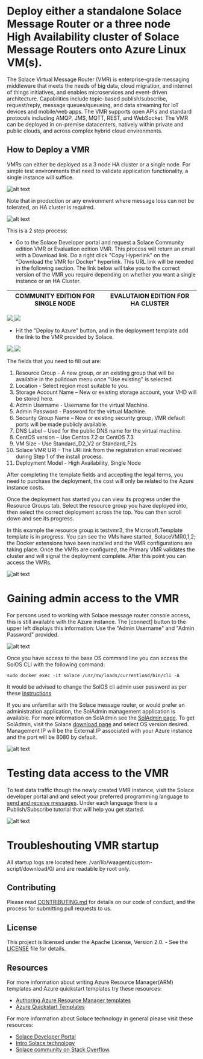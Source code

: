 # Deploy either a standalone Solace Message Router or a three node High Availability cluster of Solace Message Routers onto Azure Linux VM(s).

The Solace Virtual Message Router (VMR) is enterprise-grade messaging middleware that meets the needs of big data, cloud migration, and internet of things initiatives, and enables microservices and event-driven architecture. Capabilities include topic-based publish/subscribe, request/reply, message queues/queueing, and data streaming for IoT devices and mobile/web apps. The VMR supports open APIs and standard protocols including AMQP, JMS, MQTT, REST, and WebSocket. The VMR can be deployed in on-premise datacenters, natively within private and public clouds, and across complex hybrid cloud environments.

How to Deploy a VMR
-------------------

VMRs can either be deployed as a 3 node HA cluster or a single node. For simple test environments that need to validate application functionality, a single instance will suffice.

![alt text](https://raw.githubusercontent.com/TVDKoni/azure-quickstart-templates/master/solace-message-router/images/single-vmr.png "Single Node Deployment")

Note that in production or any environment where message loss can not be tolerated, an HA cluster is required.

![alt text](https://raw.githubusercontent.com/TVDKoni/azure-quickstart-templates/master/solace-message-router/images/ha-cluster.png "HA Cluster Deployment")


This is a 2 step process:

* Go to the Solace Developer portal and request a Solace Community edition VMR or Evaluation edition VMR. This process will return an email with a Download link. Do a right click "Copy Hyperlink" on the "Download the VMR for Docker" hyperlink. This URL link will be needed in the following section. The link below will take you to the correct version of the VMR you require depending on whether you want a single instance or an HA Cluster.

| COMMUNITY EDITION FOR SINGLE NODE | EVALUTAION EDITION FOR HA CLUSTER
| --- | --- |
<a href="http://dev.solace.com/downloads/download_vmr-ce-docker" target="_blank">
    <img src="https://raw.githubusercontent.com/TVDKoni/azure-quickstart-templates/master/solace-message-router/images/register.png"/>
</a> 

<a href="http://dev.solace.com/downloads/download-vmr-evaluation-edition-docker/" target="_blank">
    <img src="https://raw.githubusercontent.com/TVDKoni/azure-quickstart-templates/master/solace-message-router/images/register.png"/>
</a>


* Hit the "Deploy to Azure" button, and in the deployment template add the link to the VMR provided by Solace. 

<a href="https://portal.azure.com/#create/Microsoft.Template/uri/https%3A%2F%2Fraw.githubusercontent.com%2FAzure%2Fsolace-message-router%2Fmaster%2Fazuredeploy.json" target="_blank">
    <img src="http://azuredeploy.net/deploybutton.png"/>
</a>
<a href="http://armviz.io/#/?load=https%3A%2F%2Fraw.githubusercontent.com%2FAzure%2Fsolace-message-router%2Fmaster%2Fazuredeploy.json" target="_blank">
    <img src="http://armviz.io/visualizebutton.png"/>
</a>

The fields that you need to fill out are:
1.	Resource Group - A new group, or an existing group that will be available in the pulldown menu once "Use existing" is selected.
2.	Location - Select region most suitable to you.
3.	Storage Account Name – New or existing storage account, your VHD will be stored here.
4.	Admin Username - Username for the virtual Machine.
5.	Admin Password - Password for the virtual Machine.
6.	Security Group Name – New or existing security group, VMR default ports will be made publicly available.
7.	DNS Label – Used for the public DNS name for the virtual machine.
8.	CentOS version – Use Centos 7.2 or CentOS 7.3
9.	VM Size – Use Standard_D2_V2 or Standard_F2s
10.	Solace VMR URI – The URI link from the registration email received during Step 1 of the install process.
11.	Deployment Model - High Availability, Single Node


After completing the template fields and accepting the legal terms, you need to purchase the deployment, the cost will only be related to the Azure instance costs.

Once the deployment has started you can view its progress under the Resource Groups tab. Select the resource group you have deployed into, then select the correct deployment across the top. You can then scroll down and see its progress. 

In this example the resource group is testvmr3, the Microsoft.Template template is in progress.  You can see the VMs have started, SolaceVMR0,1,2; the Docker extensions have been installed and the VMR configurations are taking place.  Once the VMRs are configured, the Primary VMR validates the cluster and will signal the deployment complete. After this point you can access the VMRs.

![alt text](https://raw.githubusercontent.com/TVDKoni/azure-quickstart-templates/master/solace-message-router/images/deployment.png "deployment progress")

# Gaining admin access to the VMR

For persons used to working with Solace message router console access, this is still available with the Azure instance.  The [connect] button to the upper left displays this information: Use the "Admin Username" and "Admin Password" provided.

![alt text](https://raw.githubusercontent.com/TVDKoni/azure-quickstart-templates/master/solace-message-router/images/remote_access.png "console with SolOS cli")

Once you have access to the base OS command line you can access the SolOS CLI with the following command:
```
sudo docker exec -it solace /usr/sw/loads/currentload/bin/cli -A
```
It would be advised to change the SolOS cli admin user password as per these [instructions](http://docs.solace.com/Configuring-and-Managing-Routers/Configuring-Internal-CLI-User-Accounts.htm#Changing-CLI-User-Passwords)


If you are unfamiliar with the Solace message router, or would prefer an administration application, the SolAdmin management application is available. For more information on SolAdmin see the [SolAdmin page](http://dev.solace.com/tech/soladmin/).  To get SolAdmin, visit the Solace [download page](http://dev.solace.com/downloads/) and select OS version desired.  Management IP will be the External IP associated with your Azure instance and the port will be 8080 by default.

![alt text](https://raw.githubusercontent.com/TVDKoni/azure-quickstart-templates/master/solace-message-router/images/azure-soladmin.png "soladmin connection to gce")

# Testing data access to the VMR

To test data traffic though the newly created VMR instance, visit the Solace developer portal and and select your preferred programming language to [send and receive messages](http://dev.solace.com/get-started/send-receive-messages/). Under each language there is a Publish/Subscribe tutorial that will help you get started.

![alt text](https://raw.githubusercontent.com/TVDKoni/azure-quickstart-templates/master/solace-message-router/images/solace_tutorial.png "getting started publish/subscribe")

# Troubleshouting VMR startup

All startup logs are located here: /var/lib/waagent/custom-script/download/0/ and are readable by root only.

## Contributing

Please read [CONTRIBUTING.md](CONTRIBUTING.md) for details on our code of conduct, and the process for submitting pull requests to us.

## License

This project is licensed under the Apache License, Version 2.0. - See the [LICENSE](LICENSE) file for details.

## Resources

For more information about writing Azure Resource Manager(ARM) templates and Azure quickstart templates try these resources:

- [Authoring Azure Resource Manager templates](https://docs.microsoft.com/en-us/azure/azure-resource-manager/resource-group-authoring-templates)
- [Azure Quickstart Templates](https://azure.microsoft.com/en-us/resources/templates/)

For more information about Solace technology in general please visit these resources:

- [Solace Developer Portal](http://dev.solace.com)
- [Intro Solace technology](http://dev.solace.com/tech/)
- [Solace community on Stack Overflow](http://dev.solace.com/community/).
